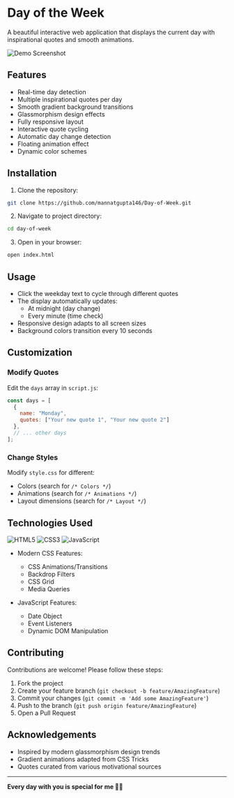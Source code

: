 # Day of the Week 

A beautiful interactive web application that displays the current day with inspirational quotes and smooth animations.

![Demo Screenshot](https://via.placeholder.com/800x500.png?text=Day+Of+The+Week+Demo+Preview)

## Features 

- Real-time day detection
- Multiple inspirational quotes per day
- Smooth gradient background transitions
- Glassmorphism design effects
- Fully responsive layout
- Interactive quote cycling
- Automatic day change detection
- Floating animation effect
- Dynamic color schemes

## Installation 

1. Clone the repository:
```bash
git clone https://github.com/mannatgupta146/Day-of-Week.git
```

2. Navigate to project directory:
```bash
cd day-of-week
```

3. Open in your browser:
```bash
open index.html  
```

## Usage 

- Click the weekday text to cycle through different quotes
- The display automatically updates:
  - At midnight (day change)
  - Every minute (time check)
- Responsive design adapts to all screen sizes
- Background colors transition every 10 seconds

## Customization 

### Modify Quotes
Edit the `days` array in `script.js`:
```javascript
const days = [
  {
    name: "Monday",
    quotes: ["Your new quote 1", "Your new quote 2"]
  },
  // ... other days
];
```

### Change Styles
Modify `style.css` for different:
- Colors (search for `/* Colors */`)
- Animations (search for `/* Animations */`)
- Layout dimensions (search for `/* Layout */`)

## Technologies Used 

![HTML5](https://img.shields.io/badge/HTML5-E34F26?style=flat&logo=html5&logoColor=white)
![CSS3](https://img.shields.io/badge/CSS3-1572B6?style=flat&logo=css3&logoColor=white)
![JavaScript](https://img.shields.io/badge/JavaScript-F7DF1E?style=flat&logo=javascript&logoColor=black)

- Modern CSS Features:
  - CSS Animations/Transitions
  - Backdrop Filters
  - CSS Grid
  - Media Queries

- JavaScript Features:
  - Date Object
  - Event Listeners
  - Dynamic DOM Manipulation

## Contributing 

Contributions are welcome! Please follow these steps:
1. Fork the project
2. Create your feature branch (`git checkout -b feature/AmazingFeature`)
3. Commit your changes (`git commit -m 'Add some AmazingFeature'`)
4. Push to the branch (`git push origin feature/AmazingFeature`)
5. Open a Pull Request

## Acknowledgements 

- Inspired by modern glassmorphism design trends
- Gradient animations adapted from CSS Tricks
- Quotes curated from various motivational sources

---
**Every day with you is special for me 🥹🎀**